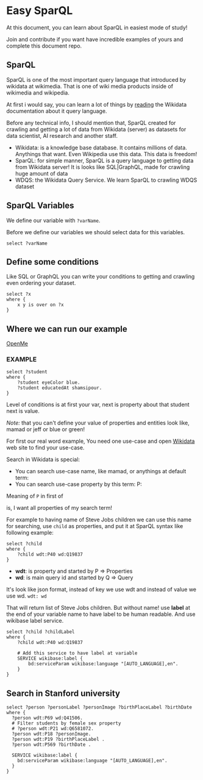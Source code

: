 # Easy SparQL

At this document, you can learn about SparQL in easiest mode of study! 

Join and contribute if you want have incredible examples of yours and complete
this document repo.

## SparQL

SparQL is one of the most important query language that introduced by wikidata
at wikimedia. That is one of wiki media products inside of wikimedia and
wikipedia.

At first i would say, you can learn a lot of things by
[reading](https://www.wikidata.org/wiki/Wikidata:SPARQL_tutorial) the Wikidata
documentation about it query language.

Before any technical info, I should mention that, SparQL created for crawling
and getting a lot of data from Wikidata (server) as datasets for data
scientist, AI research and another staff.

- Wikidata: is a knowledge base database. It contains millions of data.
  Anythings that want. Even Wikipedia use this data. This data is freedom!
- SparQL: for simple manner, SparQL is a query language to getting data from
  Wikidata server! It is looks like SQL|GraphQL, made for crawling huge amount 
  of data
- WDQS: the Wikidata Query Service. We learn SparQL to crawling WDQS dataset


## SparQL Variables

We define our variable with `?varName`.

Before we define our variables we should select data for this variables.

```sparql
select ?varName
```

## Define some conditions

Like SQL or GraphQL you can write your conditions to getting and crawling even
ordering your dataset.

```sparql
select ?x
where {
    x y is over on ?x
}
```

## Where we can run our example

[OpenMe](https://query.wikidata.org/)

### EXAMPLE

```sparql
select ?student
where {
    ?student eyeColor blue.
    ?student educatedAt shamsipour.
}
```

Level of conditions is at first your var, next is property about that student
next is value.

_Note:_ that you can't define your value of properties and entities look like,
mamad or jeff or blue or green!


For first our real word example, You need one use-case and open
[Wikidata](https://wikidata.org/) web site to find your use-case.

Search in Wikidata is special:

- You can search use-case name, like mamad, or anythings at default term:
  <search term>
- You can search use-case property by this term: P:<search term>

Meaning of `P` in first of <search term> is, I want all properties of my search
term!

For example to having name of Steve Jobs children we can use this name for
searching, use `child` as properties, and put it at SparQL syntax like following
example:

```sparql
select ?child
where {
    ?child wdt:P40 wd:Q19837
}
```

- **wdt**: is property and started by P => Properties
- **wd**: is main query id and started by Q => Query

It's look like json format, instead of key we use wdt and instead of value we
use wd. `wdt: wd`

That will return list of Steve Jobs children. But without name! use **label** at
the end of your variable name to have label to be human readable. And use
wikibase label service.

```sparql
select ?child ?childLabel
where {
    ?child wdt:P40 wd:Q19837

    # Add this service to have label at variable
    SERVICE wikibase:label { 
        bd:serviceParam wikibase:language "[AUTO_LANGUAGE],en". 
    }
}
```

## Search in Stanford university

```sparql
select ?person ?personLabel ?personImage ?birthPlaceLabel ?birthDate
where {
  ?person wdt:P69 wd:Q41506.
  # Filter students by female sex property
  # ?person wdt:P21 wd:Q6581072.
  ?person wdt:P18 ?personImage.
  ?person wdt:P19 ?birthPlaceLabel .
  ?person wdt:P569 ?birthDate .
  
  SERVICE wikibase:label { 
    bd:serviceParam wikibase:language "[AUTO_LANGUAGE],en". 
  }
}
```